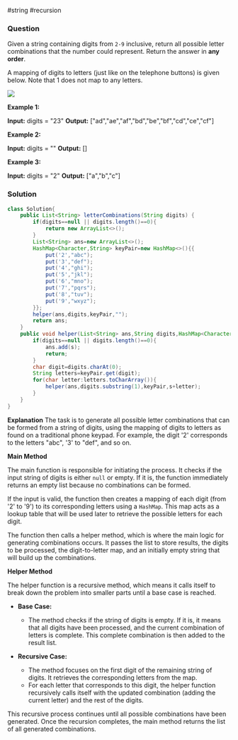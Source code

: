 #string #recursion 
### Question
Given a string containing digits from `2-9` inclusive, return all possible letter combinations that the number could represent. Return the answer in **any order**.

A mapping of digits to letters (just like on the telephone buttons) is given below. Note that 1 does not map to any letters.

![](https://assets.leetcode.com/uploads/2022/03/15/1200px-telephone-keypad2svg.png)

**Example 1:**

**Input:** digits = "23"
**Output:** ["ad","ae","af","bd","be","bf","cd","ce","cf"]

**Example 2:**

**Input:** digits = ""
**Output:** []

**Example 3:**

**Input:** digits = "2"
**Output:** ["a","b","c"]

### Solution
```java
class Solution{
	public List<String> letterCombinations(String digits) {  
	    if(digits==null || digits.length()==0){  
	        return new ArrayList<>();  
	    }  
	    List<String> ans=new ArrayList<>();  
	    HashMap<Character,String> keyPair=new HashMap<>(){{  
	        put('2',"abc");  
	        put('3',"def");  
	        put('4',"ghi");  
	        put('5',"jkl");  
	        put('6',"mno");  
	        put('7',"pqrs");  
	        put('8',"tuv");  
	        put('9',"wxyz");  
	    }};  
	    helper(ans,digits,keyPair,"");  
	    return ans;  
	}  
	public void helper(List<String> ans,String digits,HashMap<Character,String> keyPair,String s){  
	    if(digits==null || digits.length()==0){  
	        ans.add(s);  
	        return;  
	    }  
	    char digit=digits.charAt(0);  
	    String letters=keyPair.get(digit);  
	    for(char letter:letters.toCharArray()){  
	        helper(ans,digits.substring(1),keyPair,s+letter);  
	    }  
	}
}
```

**Explanation**
The task is to generate all possible letter combinations that can be formed from a string of digits, using the mapping of digits to letters as found on a traditional phone keypad. For example, the digit '2' corresponds to the letters "abc", '3' to "def", and so on.

**Main Method**

The main function is responsible for initiating the process. It checks if the input string of digits is either `null` or empty. If it is, the function immediately returns an empty list because no combinations can be formed.

If the input is valid, the function then creates a mapping of each digit (from '2' to '9') to its corresponding letters using a `HashMap`. This map acts as a lookup table that will be used later to retrieve the possible letters for each digit.

The function then calls a helper method, which is where the main logic for generating combinations occurs. It passes the list to store results, the digits to be processed, the digit-to-letter map, and an initially empty string that will build up the combinations.

**Helper Method**

The helper function is a recursive method, which means it calls itself to break down the problem into smaller parts until a base case is reached.

- **Base Case:**
    
    - The method checks if the string of digits is empty. If it is, it means that all digits have been processed, and the current combination of letters is complete. This complete combination is then added to the result list.
- **Recursive Case:**
    
    - The method focuses on the first digit of the remaining string of digits. It retrieves the corresponding letters from the map.
    - For each letter that corresponds to this digit, the helper function recursively calls itself with the updated combination (adding the current letter) and the rest of the digits.

This recursive process continues until all possible combinations have been generated. Once the recursion completes, the main method returns the list of all generated combinations.
